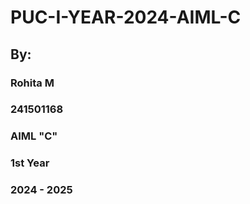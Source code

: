 # PUC-I-YEAR-2024-AIML-C

## By:
### Rohita M 
### 241501168
### AIML "C"
### 1st Year
### 2024 - 2025
